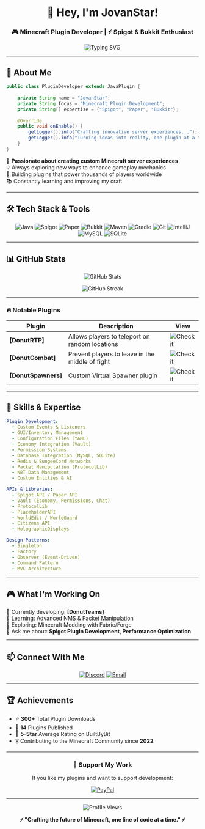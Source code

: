 <div align="center">
  
# 👋 Hey, I'm JovanStar!

### 🎮 Minecraft Plugin Developer | ⚡ Spigot & Bukkit Enthusiast

<img src="https://readme-typing-svg.demolab.com?font=Fira+Code&size=24&duration=3000&pause=1000&color=00FF00&center=true&vCenter=true&width=600&lines=Minecraft+Plugin+Developer;Building+Epic+Server+Experiences;Spigot+%7C+Paper+%7C+Bukkit;Creating+Custom+Game+Mechanics" alt="Typing SVG" />

</div>

---

## 🌟 About Me

```java
public class PluginDeveloper extends JavaPlugin {
    
    private String name = "JovanStar";
    private String focus = "Minecraft Plugin Development";
    private String[] expertise = {"Spigot", "Paper", "Bukkit"};
    
    @Override
    public void onEnable() {
        getLogger().info("Crafting innovative server experiences...");
        getLogger().info("Turning ideas into reality, one plugin at a time!");
    }
}
```

🔨 **Passionate about creating custom Minecraft server experiences**  
💡 Always exploring new ways to enhance gameplay mechanics  
🚀 Building plugins that power thousands of players worldwide  
📚 Constantly learning and improving my craft

---

## 🛠️ Tech Stack & Tools

<div align="center">

![Java](https://img.shields.io/badge/Java-ED8B00?style=for-the-badge&logo=openjdk&logoColor=white)
![Spigot](https://img.shields.io/badge/Spigot-FF9900?style=for-the-badge&logo=minecraft&logoColor=white)
![Paper](https://img.shields.io/badge/Paper-00AA00?style=for-the-badge&logo=minecraft&logoColor=white)
![Bukkit](https://img.shields.io/badge/Bukkit-AA5500?style=for-the-badge&logo=minecraft&logoColor=white)
![Maven](https://img.shields.io/badge/Maven-C71A36?style=for-the-badge&logo=apache-maven&logoColor=white)
![Gradle](https://img.shields.io/badge/Gradle-02303A?style=for-the-badge&logo=gradle&logoColor=white)
![Git](https://img.shields.io/badge/Git-F05032?style=for-the-badge&logo=git&logoColor=white)
![IntelliJ](https://img.shields.io/badge/IntelliJ_IDEA-000000?style=for-the-badge&logo=intellij-idea&logoColor=white)
![MySQL](https://img.shields.io/badge/MySQL-4479A1?style=for-the-badge&logo=mysql&logoColor=white)
![SQLite](https://img.shields.io/badge/SQLite-003B57?style=for-the-badge&logo=sqlite&logoColor=white)

</div>

---

## 📊 GitHub Stats

<div align="center">
  
![GitHub Stats](https://github-readme-stats.vercel.app/api?username=jovanstardev&show_icons=true&theme=minecraft&hide_border=true&bg_color=0d1117&title_color=00ff00&icon_color=00ff00&text_color=ffffff)

![GitHub Streak](https://github-readme-streak-stats.herokuapp.com/?user=YOUR_USERNAME&theme=minecraft-dark&hide_border=true&background=0d1117&ring=00ff00&fire=00ff00&currStreakLabel=00ff00)

</div>

---

</div>

### 🔥 Notable Plugins

| Plugin | Description | View |
|--------|-------------|-----------|
| **[DonutRTP]** | Allows players to teleport on random locations | ![Check it](https://builtbybit.com/resources/donutrtp-rtp-rtpzone.69594/) |
| **[DonutCombat]** | Prevent players to leave in the middle of fight | ![Check it](https://builtbybit.com/resources/donutcombat.66156/) |
| **[DonutSpawners]** | Custom Virtual Spawner plugin | ![Check it](https://builtbybit.com/resources/donutspawners-modern-replica.80064/) |

---

## 💼 Skills & Expertise

```yaml
Plugin Development:
  - Custom Events & Listeners
  - GUI/Inventory Management
  - Configuration Files (YAML)
  - Economy Integration (Vault)
  - Permission Systems
  - Database Integration (MySQL, SQLite)
  - Redis & BungeeCord Networks
  - Packet Manipulation (ProtocolLib)
  - NBT Data Management
  - Custom Entities & AI

APIs & Libraries:
  - Spigot API / Paper API
  - Vault (Economy, Permissions, Chat)
  - ProtocolLib
  - PlaceholderAPI
  - WorldEdit / WorldGuard
  - Citizens API
  - HolographicDisplays

Design Patterns:
  - Singleton
  - Factory
  - Observer (Event-Driven)
  - Command Pattern
  - MVC Architecture
```

---

## 🎮 What I'm Working On

🔨 Currently developing: **[DonutTeams]**  
📖 Learning: Advanced NMS & Packet Manipulation  
🌱 Exploring: Minecraft Modding with Fabric/Forge  
💬 Ask me about: **Spigot Plugin Development, Performance Optimization**

---

## 📫 Connect With Me

<div align="center">

[![Discord](https://img.shields.io/badge/Discord-5865F2?style=for-the-badge&logo=discord&logoColor=white)](https://discord.gg/starstudiomc)
[![Email](https://img.shields.io/badge/Email-D14836?style=for-the-badge&logo=gmail&logoColor=white)](mailto:jovanstardev@gmail.com)

</div>

---

## 🏆 Achievements

- ⭐ **300+** Total Plugin Downloads
- 🌟 **14** Plugins Published
- 💬 **5-Star** Average Rating on BuiltByBit
- 🎖️ Contributing to the Minecraft Community since **2022**

---

<div align="center">

### 💎 Support My Work

If you like my plugins and want to support development:

[![PayPal](https://img.shields.io/badge/PayPal-00457C?style=for-the-badge&logo=paypal&logoColor=white)]([https://paypal.me/jovanstar867)

---

![Profile Views](https://komarev.com/ghpvc/?username=jovanstardev&color=00ff00&style=for-the-badge)

**⚡ "Crafting the future of Minecraft, one line of code at a time." ⚡**

</div>

